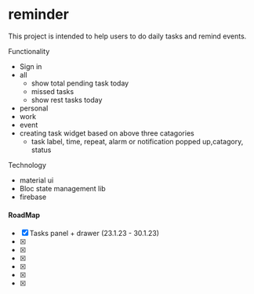# reminder


This project is intended to help users to do daily tasks and remind events.

Functionality
- Sign in
- all
    -  show total pending task today
    -  missed tasks
    -  show rest tasks today
- personal 
- work
- event
- creating task widget based on above three catagories
    - task label, time, repeat, alarm or notification popped up,catagory, status








Technology
- material ui
- Bloc state management lib
- firebase 

#### RoadMap
- [x] Tasks panel + drawer (23.1.23 - 30.1.23)
- [x] 
- [x] 
- [x] 
- [x] 
- [x] 
- [x] 
</html>



